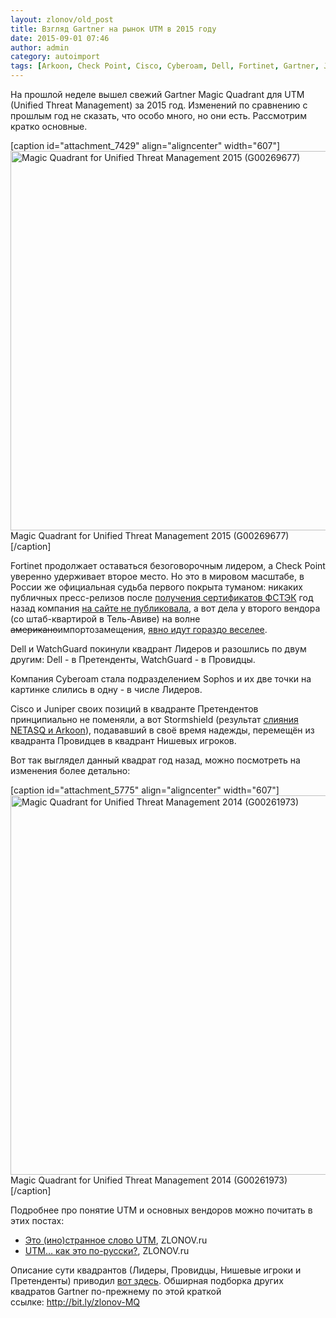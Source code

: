 ```yaml
---
layout: zlonov/old_post
title: Взгляд Gartner на рынок UTM в 2015 году
date: 2015-09-01 07:46
author: admin
category: autoimport
tags: [Arkoon, Check Point, Cisco, Cyberoam, Dell, Fortinet, Gartner, Juniper, Magic Quadrant, NETASQ, Sophos, Stormshield, UTM, WatchGuard, информационная безопасность]
---
```

На прошлой неделе вышел свежий Gartner Magic Quadrant для UTM (Unified Threat Management) за 2015 год. Изменений по сравнению с прошлым год не сказать, что особо много, но они есть. Рассмотрим кратко основные.

[caption id="attachment_7429" align="aligncenter" width="607"]<a href="/assets/uploads/Magic-Quadrant-for-Unified-Threat-Management-2015-G00269677.png"><img class="wp-image-7429" src="/assets/uploads/Magic-Quadrant-for-Unified-Threat-Management-2015-G00269677.png" alt="Magic Quadrant for Unified Threat Management 2015 (G00269677)" width="607" height="607" /></a> Magic Quadrant for Unified Threat Management 2015 (G00269677)[/caption]

Fortinet продолжает оставаться безоговорочным лидером, а Check Point уверенно удерживает второе место. Но это в мировом масштабе, в России же официальная судьба первого покрыта туманом: никаких публичных пресс-релизов после <a href="http://www.fortinet.su/node/291" target="_blank">получения сертификатов ФСТЭК</a> год назад компания <a href="http://www.fortinet.su/press-releases" target="_blank">на сайте не публиковала</a>, а вот дела у второго вендора (со штаб-квартирой в Тель-Авиве) на волне <del>американо</del>импортозамещения, <a href="http://www.tadviser.ru/index.php/Компания:Check_Point_Россия_и_СНГ" target="_blank">явно идут гораздо веселее</a>.

Dell и WatchGuard покинули квадрант Лидеров и разошлись по двум другим: Dell - в Претенденты, WatchGuard - в Провидцы.

Компания Cyberoam стала подразделением Sophos и их две точки на картинке слились в одну - в числе Лидеров.

Cisco и Juniper своих позиций в квадранте Претендентов принципиально не поменяли, а вот Stormshield (результат <a href="http://www.netasq.com/landing/netasq-en.html" target="_blank">слияния NETASQ и Arkoon</a>), подававший в своё время надежды, перемещён из квадранта Провидцев в квадрант Нишевых игроков.

Вот так выглядел данный квадрат год назад, можно посмотреть на изменения более детально:

[caption id="attachment_5775" align="aligncenter" width="607"]<a href="/assets/uploads/Magic-Quadrant-for-Unified-Threat-Management-G00261973.png"><img class="size-full wp-image-5775" src="/assets/uploads/Magic-Quadrant-for-Unified-Threat-Management-G00261973.png" alt="Magic Quadrant for Unified Threat Management 2014 (G00261973)" width="607" height="607" /></a> Magic Quadrant for Unified Threat Management 2014 (G00261973)[/caption]

Подробнее про понятие UTM и основных вендоров можно почитать в этих постах:
<ul>
	<li><a href="https://zlonov.ru/2013/08/this-foreign-strange-word-utm/" target="_blank">Это (ино)странное слово UTM</a>, ZLONOV.ru</li>
	<li><a href="https://zlonov.ru/2013/08/utm-how-is-it-in-russian/" target="_blank">UTM… как это по-русски?</a>, ZLONOV.ru</li>
</ul>
Описание сути квадрантов (Лидеры, Провидцы, Нишевые игроки и Претенденты) приводил <a href="https://zlonov.ru/2015/07/pt-waf-in-magic-quadrant/" target="_blank">вот здесь</a>. Обширная подборка других квадратов Gartner по-прежнему по этой краткой ссылке: <a href="http://bit.ly/zlonov-MQ" target="_blank">http://bit.ly/zlonov-MQ</a>
